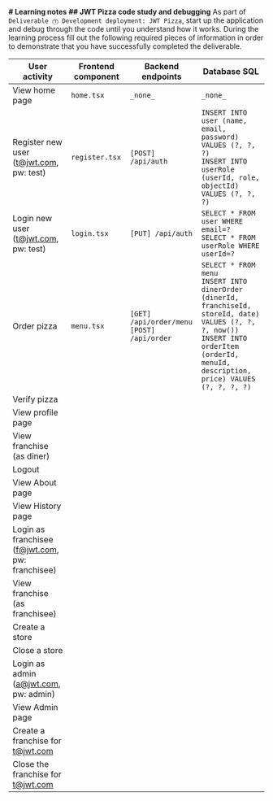**# Learning notes**
**## JWT Pizza code study and debugging**
As part of `Deliverable ⓵ Development deployment: JWT Pizza`, start up the application and debug through the code until you understand how it works. During the learning process fill out the following required pieces of information in order to demonstrate that you have successfully completed the deliverable.

| User activity | Frontend component | Backend endpoints | Database SQL |
| --------------------------------------------------- | ------------------ | ----------------- | ------------ |
| View home page | `home.tsx` | `_none_` | `_none_` |
| Register new user<br/>(t@jwt.com, pw: test) | `register.tsx` | `[POST] /api/auth` | `INSERT INTO user (name, email, password) VALUES (?, ?, ?)` <br/>`INSERT INTO userRole (userId, role, objectId) VALUES (?, ?, ?)` |
| Login new user<br/>(t@jwt.com, pw: test) | `login.tsx` | `[PUT] /api/auth` | `SELECT * FROM user WHERE email=?` <br/>`SELECT * FROM userRole WHERE userId=?` |
| Order pizza | `menu.tsx` | `[GET] /api/order/menu` <br/>`[POST] /api/order` | `SELECT * FROM menu` <br/>`INSERT INTO dinerOrder (dinerId, franchiseId, storeId, date) VALUES (?, ?, ?, now())` <br/>`INSERT INTO orderItem (orderId, menuId, description, price) VALUES (?, ?, ?, ?)` |
| Verify pizza | | | |
| View profile page | | | |
| View franchise<br/>(as diner) | | | |
| Logout | | | |
| View About page | | | |
| View History page | | | |
| Login as franchisee<br/>(f@jwt.com, pw: franchisee) | | | |
| View franchise<br/>(as franchisee) | | | |
| Create a store | | | |
| Close a store | | | |
| Login as admin<br/>(a@jwt.com, pw: admin) | | | |
| View Admin page | | | |
| Create a franchise for t@jwt.com | | | |
| Close the franchise for t@jwt.com | | | |
